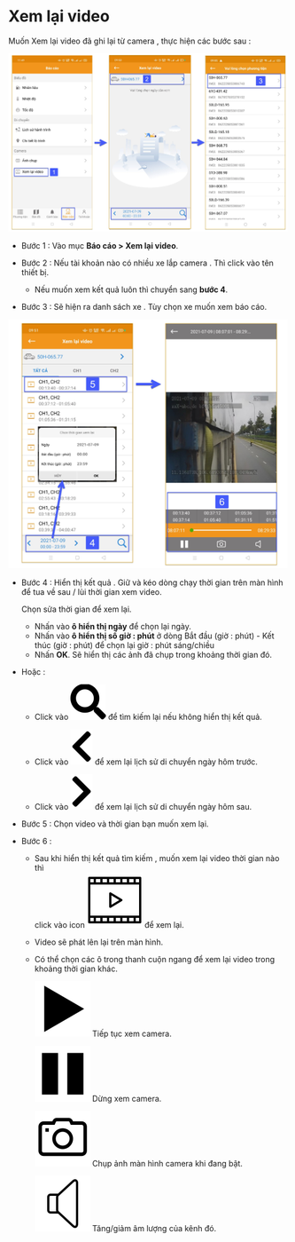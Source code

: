 
# Xem lại video

Muốn Xem lại video đã ghi lại từ camera , thực hiện các bước sau : 

<span style="display:block;text-align:center">![Interface Web](/docs/assets/images/web-interface/app-gotrack365/report/report-video-all.jpg)



- Bước 1 : Vào mục **Báo cáo > Xem lại video**.

- Bước 2 : Nếu  tài khoản nào có nhiều xe lắp camera . Thì click vào tên thiết bị. 
  
  - Nếu muốn xem kết quả luôn thì chuyển sang **bước 4**.

- Bước 3 : Sẽ hiện ra danh sách xe . Tùy chọn xe muốn xem báo cáo.

<span class="icon-left5">![Interface Web](/docs/assets/images/web-interface/app-gotrack365/report/report-video-all-1.jpg)

- Bước 4 : Hiển thị kết quả . Giữ và kéo dòng chạy thời gian trên màn hình để tua về sau / lùi thời gian xem video.

  Chọn sửa thời gian để xem lại.
    - Nhấn vào **ô hiển thị ngày** để chọn lại ngày.
    - Nhấn vào **ô hiển thị số giờ : phút** ở dòng Bắt đầu (giờ  : phút) - Kết thúc (giờ  : phút) để chọn lại giờ : phút  sáng/chiều 
    -  Nhấn **OK**.  Sẽ hiển thị các ảnh đã chụp trong khoảng thời gian đó.

- Hoặc :    

  - Click vào <span class="icon-left svg-filter-blue1">![Ok](/docs/assets/images/web-interface/icon/SVG/search.svg)  để tìm kiếm lại nếu không hiển thị kết quả.
  - Click vào <span class="icon-left svg-filter-blue1">![Ok](/docs/assets/images/web-interface/icon/SVG/chevron-left.svg) để xem lại lịch sử di chuyển ngày hôm trước.

  - Click vào <span class="icon-left svg-filter-blue1">![Ok](/docs/assets/images/web-interface/icon/SVG/chevron-right.svg) để xem lại lịch sử di chuyển ngày hôm sau.
- Bước 5 : Chọn video và thời gian bạn muốn xem lại.
- Bước 6 :  
  * Sau khi hiển thị kết quả tìm kiếm , muốn xem lại video thời gian nào thì <br> click vào icon <span class="icon-left svg-filter-info">![Ok](/docs/assets/images/web-interface/icon/SVG/icons8-video.svg) để xem lại.

  * Video sẽ  phát lên lại trên màn hình.

  - Có thể chọn các ô trong thanh cuộn ngang để xem lại video trong khoảng thời gian khác.

    <span class="icon-left svg-filter-info">![Ok](/docs/assets/images/web-interface/icon/SVG/icons8-play.svg) Tiếp tục xem camera.

    <span class="icon-left svg-filter-info">![Ok](/docs/assets/images/web-interface/icon/SVG/icons8-pause.svg) Dừng xem camera.

    <span class="icon-left svg-filter-info">![Ok](/docs/assets/images/web-interface/icon/SVG/icons8-camera.svg) Chụp ảnh màn hình camera khi đang bật.

    <span class="icon-left svg-filter-info">![Ok](/docs/assets/images/web-interface/icon/SVG/icons8-sound-speaker.svg) Tăng/giảm âm lượng của kênh đó.